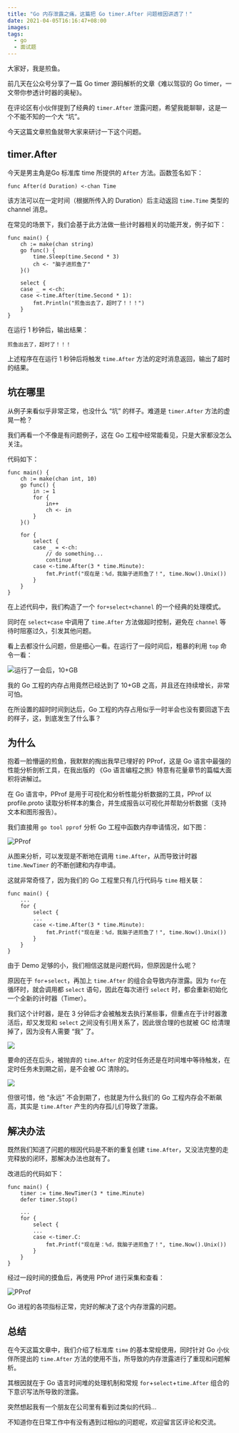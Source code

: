```yaml
---
title: "Go 内存泄露之痛，这篇把 Go timer.After 问题根因讲透了！"
date: 2021-04-05T16:16:47+08:00
images:
tags: 
  - go
  - 面试题
---
```


大家好，我是煎鱼。

前几天在公众号分享了一篇 Go timer 源码解析的文章《难以驾驭的 Go timer，一文带你参透计时器的奥秘》。

在评论区有小伙伴提到了经典的 `timer.After` 泄露问题，希望我能聊聊，这是一个不能不知的一个大 “坑”。

今天这篇文章煎鱼就带大家来研讨一下这个问题。

## timer.After

今天是男主角是Go 标准库 time 所提供的 `After` 方法。函数签名如下：

```golang
func After(d Duration) <-chan Time 
```

该方法可以在一定时间（根据所传入的 Duration）后主动返回 `time.Time` 类型的 channel 消息。

在常见的场景下，我们会基于此方法做一些计时器相关的功能开发，例子如下：

```golang
func main() {
    ch := make(chan string)
    go func() {
        time.Sleep(time.Second * 3)
        ch <- "脑子进煎鱼了"
    }()

    select {
    case _ = <-ch:
    case <-time.After(time.Second * 1):
        fmt.Println("煎鱼出去了，超时了！！！")
    }
}
```

在运行 1 秒钟后，输出结果：

```
煎鱼出去了，超时了！！！
```

上述程序在在运行 1 秒钟后将触发 `time.After` 方法的定时消息返回，输出了超时的结果。

## 坑在哪里

从例子来看似乎非常正常，也没什么 “坑” 的样子。难道是 `timer.After` 方法的虚晃一枪？

我们再看一个不像是有问题例子，这在 Go 工程中经常能看见，只是大家都没怎么关注。

代码如下：

```golang
func main() {
    ch := make(chan int, 10)
    go func() {
        in := 1
        for {
            in++
            ch <- in
        }
    }()
    
    for {
        select {
        case _ = <-ch:
            // do something...
            continue
        case <-time.After(3 * time.Minute):
            fmt.Printf("现在是：%d，我脑子进煎鱼了！", time.Now().Unix())
        }
    }
}
```

在上述代码中，我们构造了一个 `for+select+channel` 的一个经典的处理模式。

同时在 `select+case` 中调用了 `time.After` 方法做超时控制，避免在 `channel` 等待时阻塞过久，引发其他问题。

看上去都没什么问题，但是细心一看。在运行了一段时间后，粗暴的利用 `top` 命令一看：

![运行了一会后，10+GB](https://image.eddycjy.com/4ad756d034cbbe7e7a19d9b4eb0c4843.jpg)

我的 Go 工程的内存占用竟然已经达到了 10+GB 之高，并且还在持续增长，非常可怕。

在所设置的超时时间到达后，Go 工程的内存占用似乎一时半会也没有要回退下去的样子，这，到底发生了什么事？

## 为什么

抱着一脸懵逼的煎鱼，我默默的掏出我早已埋好的 PProf，这是 Go 语言中最强的性能分析剖析工具，在我出版的 《Go 语言编程之旅》特意有花量章节的篇幅大面积将讲解过。

在 Go 语言中，PProf 是用于可视化和分析性能分析数据的工具，PProf 以 profile.proto 读取分析样本的集合，并生成报告以可视化并帮助分析数据（支持文本和图形报告）。

我们直接用 `go tool pprof` 分析 Go 工程中函数内存申请情况，如下图：

![PProf](https://image.eddycjy.com/c9552708ee112bceef4ac80f1ead50bd.jpg)

从图来分析，可以发现是不断地在调用 `time.After`，从而导致计时器 `time.NewTimer` 的不断创建和内存申请。

这就非常奇怪了，因为我们的 Go 工程里只有几行代码与 `time` 相关联：

```golang
func main() {
    ...
    for {
        select {
        ...
        case <-time.After(3 * time.Minute):
            fmt.Printf("现在是：%d，我脑子进煎鱼了！", time.Now().Unix())
        }
    }
}
```

由于 Demo 足够的小，我们相信这就是问题代码，但原因是什么呢？

原因在于 `for`+`select`，再加上 `time.After` 的组合会导致内存泄露。因为 `for`在循环时，就会调用都 `select` 语句，因此在每次进行 `select` 时，都会重新初始化一个全新的计时器（Timer）。

我们这个计时器，是在 3 分钟后才会被触发去执行某些事，但重点在于计时器激活后，却又发现和 `select` 之间没有引用关系了，因此很合理的也就被 GC 给清理掉了，因为没有人需要 “我” 了。

![](https://image.eddycjy.com/b84d7d95fc2ca3d9688ae56461449512.jpg)

要命的还在后头，被抛弃的 `time.After` 的定时任务还是在时间堆中等待触发，在定时任务未到期之前，是不会被 GC 清除的。

![](https://image.eddycjy.com/8c2b0ebbce7d8e0d4432bb7c81a50c6e.jpg)

但很可惜，他 “永远” 不会到期了，也就是为什么我们的 Go 工程内存会不断飙高，其实是 `time.After` 产生的内存孤儿们导致了泄露。

## 解决办法

既然我们知道了问题的根因代码是不断的重复创建 `time.After`，又没法完整的走完释放的闭环，那解决办法也就有了。

改进后的代码如下：

```golang
func main() {
    timer := time.NewTimer(3 * time.Minute)
    defer timer.Stop()
    
    ...
    for {
        select {
        ...
        case <-timer.C:
            fmt.Printf("现在是：%d，我脑子进煎鱼了！", time.Now().Unix())
        }
    }
}
```

经过一段时间的摸鱼后，再使用 PProf 进行采集和查看：

![PProf](https://image.eddycjy.com/bed36b48fb6e75d690208e1b1b149369.jpg)

Go 进程的各项指标正常，完好的解决了这个内存泄露的问题。

## 总结

在今天这篇文章中，我们介绍了标准库 `time` 的基本常规使用，同时针对 Go 小伙伴所提出的 `time.After` 方法的使用不当，所导致的内存泄露进行了重现和问题解析。

其根因就在于 Go 语言时间堆的处理机制和常规 `for`+`select`+`time.After` 组合的下意识写法所导致的泄露。

突然想起我有一个朋友在公司里有看到过类似的代码...

不知道你在日常工作中有没有遇到过相似的问题呢，欢迎留言区评论和交流。

